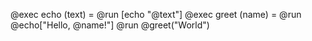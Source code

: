 @exec echo (text) = @run [echo "@text"]
@exec greet (name) = @run @echo["Hello, @name!"]
@run @greet("World")